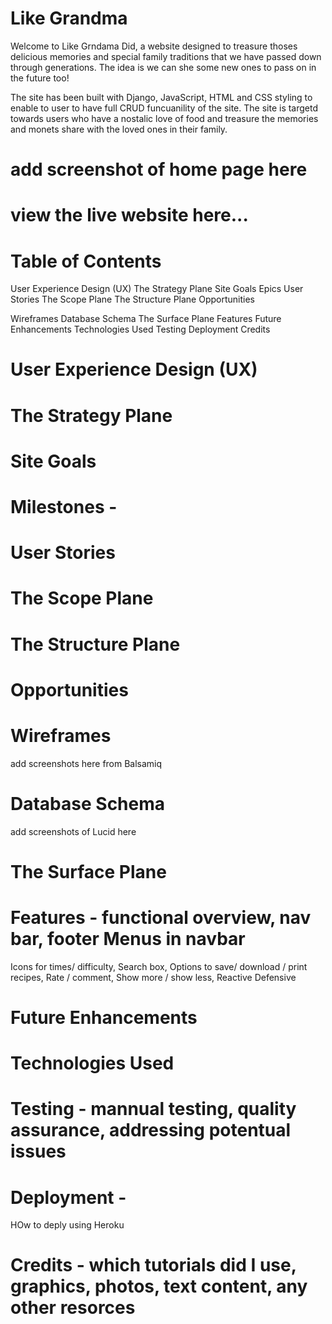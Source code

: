 
# Like Grandma 

Welcome to Like Grndama Did, a website designed to treasure thoses delicious memories and special family traditions that we have passed down through generations. The idea is we can she some new ones to pass on in the future too!

The site has been built with Django, JavaScript, HTML and CSS styling to enable to user to have full CRUD funcuanility of the site. The site is targetd towards users who have a nostalic love of food and treasure the memories and monets share with the loved ones in their family.

# add screenshot of home page here

# view the live website here...

# Table of Contents

User Experience Design (UX)
The Strategy Plane
Site Goals
Epics
User Stories
The Scope Plane
The Structure Plane
Opportunities

Wireframes
Database Schema
The Surface Plane
Features
Future Enhancements
Technologies Used
Testing
Deployment
Credits

# User Experience Design (UX)
# The Strategy Plane
# Site Goals
# Milestones - 

# User Stories
# The Scope Plane
# The Structure Plane
# Opportunities
# Wireframes 
add screenshots here from Balsamiq
# Database Schema
add screenshots of Lucid here
# The Surface Plane

# Features - functional overview, nav bar, footer Menus in navbar 
Icons for times/ difficulty, Search box, Options to save/ download / print recipes, Rate / comment, Show more / show less, Reactive Defensive

# Future Enhancements
# Technologies Used
# Testing - mannual testing, quality assurance, addressing potentual issues
# Deployment - 
HOw to deply using Heroku

# Credits - which tutorials did I use, graphics, photos, text content, any other resorces









